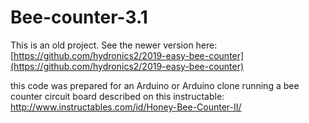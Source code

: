 # Bee-counter-3.1

This is an old project. See the newer version here: [https://github.com/hydronics2/2019-easy-bee-counter](https://github.com/hydronics2/2019-easy-bee-counter)



this code was prepared for an Arduino or Arduino clone running a bee counter circuit board described on this instructable:
http://www.instructables.com/id/Honey-Bee-Counter-II/

